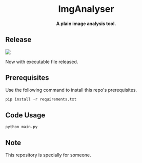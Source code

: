 <h1 align="center">
  <!-- <img src="https://github.com/Dreamacro/clash/raw/master/docs/logo.png" alt="Clash" width="200"> -->
  <br>ImgAnalyser<br>
</h1>

<h4 align="center">A plain image analysis tool.</h4>

## Release

<p align="left">
  <a href="https://github.com/luimoli/ImgAnalyser/releases">
    <img src="https://img.shields.io/github/v/release/luimoli/ImgAnalyser?style=flat-square">
  </a>
</p>

Now with executable file released.

## Prerequisites
Use the following command to install this repo's prerequisites.
```
pip install -r requirements.txt
```

## Code Usage
```
python main.py
```

## Note
This repository is specially for someone.
